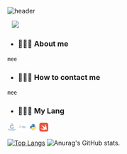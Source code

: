 
![header](https://capsule-render.vercel.app/api?type=waving&color=BAC8FF&height=230&section=header&text=You%20Jin&fontSize=57&desc=iOS%20Developer,%20That's%20Me!)

</div>
    <img 
        src="https://img.shields.io/github/followers/Y00ujin?label=Y00ujin%20Followers&style=social"
        style="height : auto; margin-left : 10px; margin-right : 10px;"/>
</div>

- ### 👩🏻‍💻 About me
```Swift
mee
```

- ### 👩🏻‍💻 How to contact me
```Swift
mee
```
	
- ### 👩🏻‍💻 My Lang
<code><img height="20" src="https://raw.githubusercontent.com/github/explore/80688e429a7d4ef2fca1e82350fe8e3517d3494d/topics/c/c.png"></code>
<code><img height="20" src="https://raw.githubusercontent.com/github/explore/80688e429a7d4ef2fca1e82350fe8e3517d3494d/topics/java/java.png"></code>
<code><img height="20" src="https://raw.githubusercontent.com/github/explore/80688e429a7d4ef2fca1e82350fe8e3517d3494d/topics/python/python.png"></code>
<code><img height="20" src="https://raw.githubusercontent.com/github/explore/80688e429a7d4ef2fca1e82350fe8e3517d3494d/topics/swift/swift.png"></code>

[![Top Langs](https://github-readme-stats.vercel.app/api/top-langs/?username=Y00ujin&layout=compact&theme=dracula)](https://github.com/anuraghazra/github-readme-stats)
![Anurag's GitHub stats](https://github-readme-stats.vercel.app/api?username=Y00ujin&show_icons=true&theme=dracula). 
